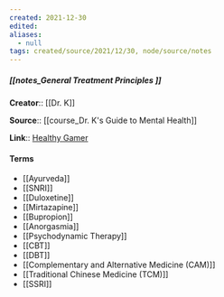 ```yaml
---
created: 2021-12-30 
edited: 
aliases:
  - null
tags: created/source/2021/12/30, node/source/notes
---
```


##### [[notes_General Treatment Principles ]]
**Creator**:: [[Dr. K]]
 
**Source**:: [[course_Dr. K's Guide to Mental Health]]

**Link**:: [Healthy Gamer](https://coaching.healthygamer.gg/guide/lessons/general-treatment-principles)

#### Terms
- [[Ayurveda]]
- [[SNRI]]
- [[Duloxetine]]
- [[Mirtazapine]]
- [[Bupropion]]
- [[Anorgasmia]]
- [[Psychodynamic Therapy]]
- [[CBT]]
- [[DBT]]
- [[Complementary and Alternative Medicine (CAM)]]
- [[Traditional Chinese Medicine (TCM)]]
- [[SSRI]]